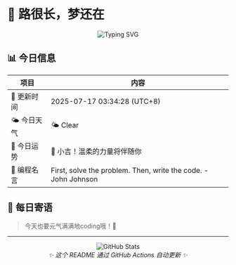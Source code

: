 # 🌸 路很长，梦还在

<div align="center">

![Typing SVG](https://readme-typing-svg.herokuapp.com?font=Fira+Code&pause=1000&color=FF69B4&center=true&vCenter=true&width=435&lines=Welcome+to+my+GitHub!;Always+learning+new+things;Love+to+share+knowledge)

</div>

## 📊 今日信息

| 项目 | 内容 |
|------|------|
| 📅 更新时间 | 2025-07-17 03:34:28 (UTC+8) |
| 🌤️ 今日天气 | 🌤️ Clear | 🌡️ 36°C |
| 🔮 今日运势 | 🌙 小吉！温柔的力量将伴随你 |
| 💬 编程名言 | First, solve the problem. Then, write the code. - John Johnson |

## 🎯 每日寄语

> 今天也要元气满满地coding哦！💪

---

<div align="center">
  <img src="https://github-readme-stats.vercel.app/api?username=Pine-Ln&show_icons=true&theme=radical" alt="GitHub Stats" />
</div>

<div align="center">
  <i>✨ 这个 README 通过 GitHub Actions 自动更新 ✨</i>
</div>
